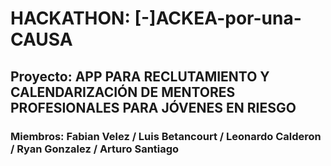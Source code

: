 # HACKATHON: [-]ACKEA-por-una-CAUSA

## Proyecto: APP PARA RECLUTAMIENTO Y CALENDARIZACIÓN DE MENTORES PROFESIONALES PARA JÓVENES EN RIESGO
### Miembros: Fabian Velez / Luis Betancourt / Leonardo Calderon / Ryan Gonzalez / Arturo Santiago
